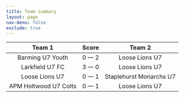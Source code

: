 ```yaml
---
title: Team summary
layout: page
nav-menu: false
exclude: true
---
```




|        Team 1         |    Score    |         Team 2          |
|:---------------------:|:-----------:|:-----------------------:|
|   Barming U7 Youth    | 0 &mdash; 2 |     Loose Lions U7      |
|    Larkfield U7 FC    | 3 &mdash; 0 |     Loose Lions U7      |
|    Loose Lions U7     | 0 &mdash; 1 | Staplehurst Monarchs U7 |
| APM Holtwood U7 Colts | 0 &mdash; 1 |     Loose Lions U7      |

 <br /><br /><br />